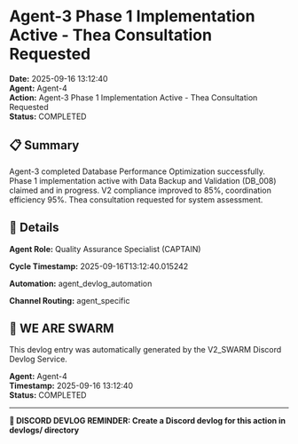 # Agent-3 Phase 1 Implementation Active - Thea Consultation Requested

**Date:** 2025-09-16 13:12:40  
**Agent:** Agent-4  
**Action:** Agent-3 Phase 1 Implementation Active - Thea Consultation Requested  
**Status:** COMPLETED

## 📋 Summary

Agent-3 completed Database Performance Optimization successfully. Phase 1 implementation active with Data Backup and Validation (DB_008) claimed and in progress. V2 compliance improved to 85%, coordination efficiency 95%. Thea consultation requested for system assessment.

## 🎯 Details

**Agent Role:** Quality Assurance Specialist (CAPTAIN)

**Cycle Timestamp:** 2025-09-16T13:12:40.015242

**Automation:** agent_devlog_automation

**Channel Routing:** agent_specific

## 🐝 WE ARE SWARM

This devlog entry was automatically generated by the V2_SWARM Discord Devlog Service.

**Agent:** Agent-4  
**Timestamp:** 2025-09-16 13:12:40  
**Status:** COMPLETED

---

**📝 DISCORD DEVLOG REMINDER: Create a Discord devlog for this action in devlogs/ directory**
